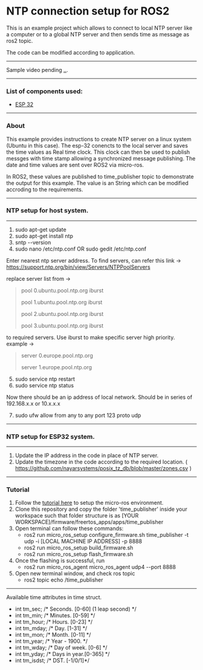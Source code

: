 # NTP connection setup for ROS2 

This is an example project which allows to connect to local NTP server like a computer or to a global NTP server and then sends time as message as ros2 topic.

The code can be modified according to application.

------------

Sample video pending [..](.. "..").

------------

### List of components used:
- [ESP 32](https://www.az-delivery.de/en/products/esp32-developmentboard "ESP 32")

------------

### About
This example provides instructions to create NTP server on a linux system (Ubuntu in this case). The esp-32 conencts to the local server and saves the time values as Real time clock. 
This clock can then be used to publish messges with time stamp allowing a synchronized message publishing.
The date and time values are sent over ROS2 via micro-ros.

In ROS2, these values are published to time_publisher topic to demonstrate the output for this example. The value is an String which can be modified accroding to the requirements.

------------

### NTP setup for host system.

------------

1. sudo apt-get update
2. sudo apt-get install ntp
3. sntp --version
4. sudo nano /etc/ntp.conf OR 
        sudo gedit /etc/ntp.conf

Enter nearest ntp server address. To find servers, can refer this link -> https://support.ntp.org/bin/view/Servers/NTPPoolServers

replace server list from -> 
> pool 0.ubuntu.pool.ntp.org iburst 
> 
> pool 1.ubuntu.pool.ntp.org iburst
> 
> pool 2.ubuntu.pool.ntp.org iburst
> 
> pool 3.ubuntu.pool.ntp.org iburst

to required servers. Use iburst to make specific server high priority. 
example -> 
> server 0.europe.pool.ntp.org
> 
> server 1.europe.pool.ntp.org

5. sudo service ntp restart
6. sudo service ntp status

Now there should be an ip address of local network. Should be in series of 192.168.x.x or 10.x.x.x

7. sudo ufw allow from any to any port 123 proto udp

------------

### NTP setup for ESP32 system.

------------

1. Update the IP address in the code in place of NTP server.
2. Update the timezone in the code according to the required location. ( https://github.com/nayarsystems/posix_tz_db/blob/master/zones.csv )

------------

### Tutorial
1. Follow the  [tutorial here](https://link.medium.com/pdmyDUIh9nb "tutorial here") to setup the micro-ros environment.
2. Clone this repository and copy the folder 'time_publisher' inside your workspace such that folder structure is as  [YOUR WORKSPACE]/firmware/freertos_apps/apps/time_publisher 
3. Open terminal can follow these commands:
   - ros2 run micro_ros_setup configure_firmware.sh time_publisher -t udp -i [LOCAL MACHINE IP ADDRESS] -p 8888
   - ros2 run micro_ros_setup build_firmware.sh
   - ros2 run micro_ros_setup flash_firmware.sh
4. Once the flashing is successful, run
   - ros2 run micro_ros_agent micro_ros_agent udp4 --port 8888
5. Open new terminal window, and check ros topic
   - ros2 topic echo /time_publisher

------------

Available time attributes in time struct.
- int tm_sec;           /* Seconds.	[0-60] (1 leap second) */
- int tm_min;           /* Minutes.	[0-59] */
- int tm_hour;          /* Hours.	[0-23] */
- int tm_mday;          /* Day.		[1-31] */
- int tm_mon;           /* Month.	[0-11] */
- int tm_year;          /* Year	- 1900.  */
- int tm_wday;          /* Day of week.	[0-6] */
- int tm_yday;          /* Days in year.[0-365]	*/
- int tm_isdst;         /* DST.		[-1/0/1]*/
